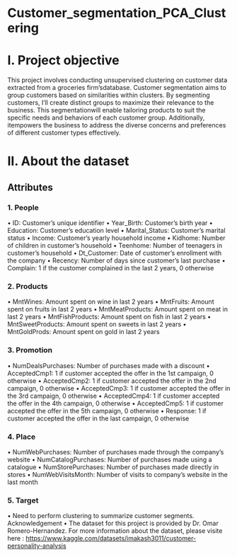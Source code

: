 # Customer_segmentation_PCA_Clustering
# I. Project objective

This project involves conducting unsupervised clustering on customer data extracted from a groceries firm’sdatabase. Customer segmentation aims to group customers based on similarities within clusters. By segmenting customers, I’ll create distinct groups to maximize their relevance to the business. This segmentationwill enable tailoring products to suit the specific needs and behaviors of each customer group. Additionally, itempowers the business to address the diverse concerns and preferences of different customer types effectively.

# II. About the dataset
## Attributes
### 1. People

• ID: Customer’s unique identifier
• Year_Birth: Customer’s birth year
• Education: Customer’s education level
• Marital_Status: Customer’s marital status
• Income: Customer’s yearly household income
• Kidhome: Number of children in customer’s household
• Teenhome: Number of teenagers in customer’s household
• Dt_Customer: Date of customer’s enrollment with the company
• Recency: Number of days since customer’s last purchase
• Complain: 1 if the customer complained in the last 2 years, 0 otherwise
### 2. Products
• MntWines: Amount spent on wine in last 2 years
• MntFruits: Amount spent on fruits in last 2 years
• MntMeatProducts: Amount spent on meat in last 2 years
• MntFishProducts: Amount spent on fish in last 2 years
• MntSweetProducts: Amount spent on sweets in last 2 years
• MntGoldProds: Amount spent on gold in last 2 years
### 3. Promotion
• NumDealsPurchases: Number of purchases made with a discount
• AcceptedCmp1: 1 if customer accepted the offer in the 1st campaign, 0 otherwise
• AcceptedCmp2: 1 if customer accepted the offer in the 2nd campaign, 0 otherwise
• AcceptedCmp3: 1 if customer accepted the offer in the 3rd campaign, 0 otherwise
• AcceptedCmp4: 1 if customer accepted the offer in the 4th campaign, 0 otherwise
• AcceptedCmp5: 1 if customer accepted the offer in the 5th campaign, 0 otherwise
• Response: 1 if customer accepted the offer in the last campaign, 0 otherwise
### 4. Place
• NumWebPurchases: Number of purchases made through the company’s website
• NumCatalogPurchases: Number of purchases made using a catalogue
• NumStorePurchases: Number of purchases made directly in stores
• NumWebVisitsMonth: Number of visits to company’s website in the last month
### 5. Target
• Need to perform clustering to summarize customer segments.
Acknowledgement
• The dataset for this project is provided by Dr. Omar Romero-Hernandez.
For more information about the dataset, please visite here : https://www.kaggle.com/datasets/imakash3011/customer-personality-analysis

